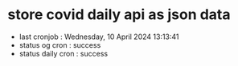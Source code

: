 # store covid daily api as json data

- last cronjob : Wednesday, 10 April 2024 13:13:41
- status og cron : success
- status daily cron : success
      
      